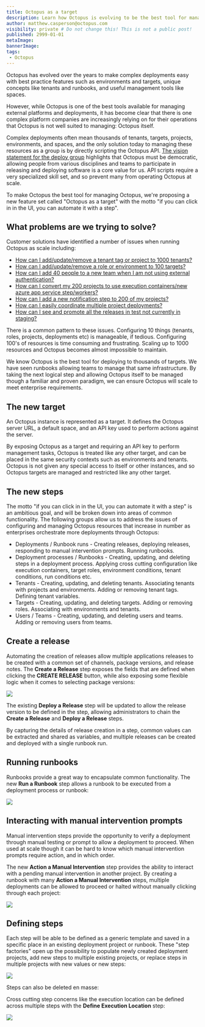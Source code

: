 ```yaml
---
title: Octopus as a target
description: Learn how Octopus is evolving to be the best tool for managing Octopus.
author: matthew.casperson@octopus.com
visibility: private # Do not change this! This is not a public post!
published: 2999-01-01
metaImage: 
bannerImage: 
tags:
 - Octopus
---
```


Octopus has evolved over the years to make complex deployments easy with best practice features such as environments and targets, unique concepts like tenants and runbooks, and useful management tools like spaces.

However, while Octopus is one of the best tools available for managing external platforms and deployments, it has become clear that there is one complex platform companies are increasingly relying on for their operations that Octopus is not well suited to managing: Octopus itself. 

Complex deployments often mean thousands of tenants, targets, projects, environments, and spaces, and the only solution today to managing these resources as a group is by directly scripting the Octopus API. [The vision statement for the deploy group](https://docs.google.com/document/d/1Se7ALUyJM6zlXSJYxG_Ay7gHAaggGn8XBfgLr_VmjW0/edit) highlights that Octopus must be democratic, allowing people from various disciplines and teams to participate in releasing and deploying software is a core value for us. API scripts require a very specialized skill set, and so prevent many from operating Octopus at scale.

To make Octopus the best tool for managing Octopus, we're proposing a new feature set called "Octopus as a target" with the motto "if you can click in in the UI, you can automate it with a step".

## What problems are we trying to solve?

Customer solutions have identified a number of issues when running Octopus as scale including:

* [How can I add/update/remove a tenant tag or project to 1000 tenants?](https://trello.com/c/aDij9iLl/148-how-can-i-add-update-remove-a-tenant-tag-or-project-to-1000-tenants)
* [How can I add/update/remove a role or environment to 100 targets?](https://trello.com/c/7Fr0VMDo/149-how-can-i-add-update-remove-a-role-or-environment-to-100-targets)
* [How can I add 40 people to a new team when I am not using external authentication?](https://trello.com/c/R9ZYofD2/164-how-can-i-add-40-people-to-a-new-team-when-i-am-not-using-external-authentication)
* [How can I convert my 200 projects to use execution containers/new azure app service step/workers?](https://trello.com/c/iIUhKHuo/217-how-can-i-convert-my-200-projects-to-use-execution-containers-new-azure-app-service-step-workers)
* [How can I add a new notification step to 200 of my projects?](https://trello.com/c/sIq3nh9q/166-how-can-i-add-a-new-notification-step-to-200-of-my-projects)
* [How can I easily coordinate multiple project deployments?](https://trello.com/c/9IZmL1Oa/159-how-can-i-easily-coordinate-multiple-project-deployments)
* [How can I see and promote all the releases in test not currently in staging?](https://trello.com/c/4IokRDDO/162-how-can-i-see-and-promote-all-the-releases-in-test-not-currently-in-staging)

There is a common pattern to these issues. Configuring 10 things (tenants, roles, projects, deployments etc) is manageable, if tedious. Configuring 100's of resources is time consuming and frustrating. Scaling up to 1000 resources and Octopus becomes almost impossible to maintain.

We know Octopus is the best tool for deploying to thousands of targets. We have seen runbooks allowing teams to manage that same infrastructure. By taking the next logical step and allowing Octopus itself to be managed though a familiar and proven paradigm, we can ensure Octopus will scale to meet enterprise requirements.

## The new target

An Octopus instance is represented as a target. It defines the Octopus server URL, a default space, and an API key used to perform actions against the server.

By exposing Octopus as a target and requiring an API key to perform management tasks, Octopus is treated like any other target, and can be placed in the same security contexts such as environments and tenants. Octopus is not given any special access to itself or other instances, and so Octopus targets are managed and restricted like any other target.

## The new steps

The motto "if you can click in in the UI, you can automate it with a step" is an ambitious goal, and will be broken down into areas of common functionality. The following groups allow us to address the issues of configuring and managing Octopus resources that increase in number as enterprises orchestrate more deployments through Octopus:

* Deployments / Runbook runs - Creating releases, deploying releases, responding to manual intervention prompts. Running runbooks.
* Deployment processes / Runbooks - Creating, updating, and deleting steps in a deployment process. Applying cross cutting configuration like execution containers, target roles, environment conditions, tenant conditions, run conditions etc.
* Tenants - Creating, updating, and deleting tenants. Associating tenants with projects and environments. Adding or removing tenant tags. Defining tenant variables.
* Targets - Creating, updating, and deleting targets. Adding or removing roles. Associating with environments and tenants.
* Users / Teams - Creating, updating, and deleting users and teams. Adding or removing users from teams.

## Create a release

Automating the creation of releases allow multiple applications releases to be created with a common set of channels, package versions, and release notes. The **Create a Release** step exposes the fields that are defined when clicking the **CREATE RELEASE** button, while also exposing some flexible logic when it comes to selecting package versions:

![](create-release.png)

The existing **Deploy a Release** step will be updated to allow the release version to be defined in the step, allowing administrators to chain the **Create a Release** and **Deploy a Release** steps.

By capturing the details of release creation in a step, common values can be extracted and shared as variables, and multiple releases can be created and deployed with a single runbook run.

## Running runbooks

Runbooks provide a great way to encapsulate common functionality. The new **Run a Runbook** step allows a runbook to be executed from a deployment process or runbook:

![](run-runbook.png)

## Interacting with manual intervention prompts

Manual intervention steps provide the opportunity to verify a deployment through manual testing or prompt to allow a deployment to proceed. When used at scale though it can be hard to know which manual intervention prompts require action, and in which order.

The new **Action a Manual Intervention** step provides the ability to interact with a pending manual intervention in another project. By creating a runbook with many **Action a Manual Intervention** steps, multiple deployments can be allowed to proceed or halted without manually clicking through each project:

![](manual-intervention.png)

## Defining steps

Each step will be able to be defined as a generic template and saved in a specific place in an existing deployment project or runbook. These "step factories" open up the possibility to populate newly created deployment projects, add new steps to multiple existing projects, or replace steps in multiple projects with new values or new steps:

![](define-step.png)

Steps can also be deleted en masse:

Cross cutting step concerns like the execution location can be defined across multiple steps with the **Define Execution Location** step:

![](location.png)
